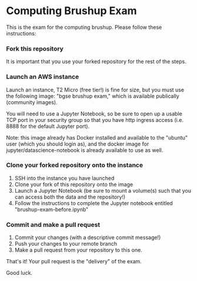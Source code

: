 
# Computing Brushup Exam

This is the exam for the computing brushup. Please follow these instructions:

### Fork this repository

It is important that you use your forked repository for the rest of the steps.

### Launch an AWS instance

Launch an instance, T2 Micro (free tier!) is fine for size, but you must use the following image: "bgse brushup exam," which is available publically (community images).

You will need to use a Jupyter Notebook, so be sure to open up a usable TCP port in your security group so that you have http ingress access (i.e. 8888 for the default Jupyter port).

Note: this image already has Docker installed and available to the "ubuntu" user (which you should login as), and the docker image for jupyter/datascience-notebook is already available to use as well.

### Clone your forked repository onto the instance

1. SSH into the instance you have launched
2. Clone your fork of this repository onto the image
3. Launch a Jupyter Notebook (be sure to mount a volume(s) such that you can access both the data and the repository!)
4. Follow the instructions to complete the Jupyter notebook entitled "brushup-exam-before.ipynb"

### Commit and make a pull request

1. Commit your changes (with a descriptive commit message!)
2. Push your changes to your remote branch
3. Make a pull request from your repository to this one.

That's it! Your pull request is the "delivery" of the exam.

Good luck.
